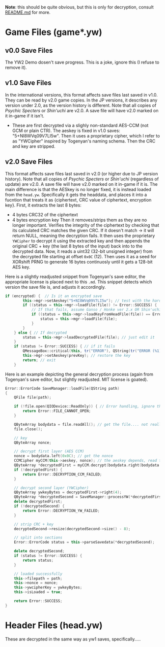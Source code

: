 **Note**: this should be quite obvious, but this is only for decryption, consult [README.md](https://github.com/n123git/YWSaveEditor/blob/main/docs/README.md) for more.

# Game Files (game*.yw)

## v0.0 Save Files
The YW2 Demo dosen't save progress. This is a joke, ignore this (I refuse to remove it).

## v1.0 Save Files
In the international versions, this format affects save files last saved in v1.0. They can be read by v2.0 game copies. In the JP versions, it describes any version under 2.0, as the version history is different. Note that all copies of _Psychic Specters_ or _Shin'uchi_ are v2.0. A save file will have v2.0 marked on it in-game if it isn't.
* These are first decrypted via a slighly non-standard AES-CCM (not GCM or plain CTR). The aeskey is fixed in v1.0 saves: "5+NI8WVq09V7LI5w". Then it uses a proprietary cipher, which I refer to as "YWCipher" inspired by Togenyan's naming schema. Then the CRC and key are stripped.


## v2.0 Save Files
This format affects save files last saved in v2.0 (or higher due to JP version history). Note that all copies of _Psychic Specters_ or _Shin'uchi_ (regardless of update) are v2.0. A save file will have v2.0 marked on it in-game if it is. The main difference is that the AESkey is no longer fixed, it is instead loaded from the `head.yw`. Specifically it gets the headdata, and places it into a fucntion that treats it as {ciphertext, CRC value of ciphertext, encryption key}. First, it extracts the last 8 bytes:
* 4 bytes CRC32 of the ciphertext
* 4 bytes encryption key
Then it removes/strips them as they are no longer important. Verifies the integrity of the ciphertext by checking that its calculated CRC matches the given CRC. If it doesn't match → it will return NULL, meaning the decryption fails. It then uses the proprietary `YWCipher` to decrypt it using the extracted key and then appends the original CRC + key (the last 8 bytes of the input) back into to the decrypted data. Now, it reads a uint32 (32-bit unsigned integer) from the decrypted file starting at offset `0x0C` (12). Then uses it as a seed for XORshift PRNG to generate 16 bytes continuosly until it gets a 128-bit AES key.



Here is a slightly readjusted snippet from Togenyan's save editor, the appropriate license is placed next to this `.md`. This snippet detects which version the save file is, and adjusts it accordingly.
```cpp
if (encrypted) {  // Is it an encrypted save
        this->mgr->setAeskey("5+NI8WVq09V7LI5w"); // test with the hardcoded key used in v1.0 saves
        if ((status = this->mgr->loadFile(file)) != Error::SUCCESS) {
            // If that fails, assume Ganso / Honke ver 2.x OR Shin'uchi
            if ((status = this->mgr->loadKeyFromHeadFile(file)) == Error::SUCCESS) {
                status = this->mgr->loadFile(file);
            }
        }
    } else { // If decrypted
        status = this->mgr->loadDecryptedFile(file); // just edit it
    }
    if (status != Error::SUCCESS) { // if it fails
        QMessageBox::critical(this, tr("ERROR"), QString(tr("ERROR (%1)")).arg(status)); // have a tantrum
        this->mgr->setAeskey(prevKey); // restore the key
        return; // exit
    }
```

Here is an example depicting the general decryption process (again from Togenyan's save editor, but slightly readjusted. MIT license is goated). 

```cpp
Error::ErrorCode SaveManager::loadFile(QString path)
{
    QFile file(path);

    if (!file.open(QIODevice::ReadOnly)) { // Error handling, ignore this
        return Error::FILE_CANNOT_OPEN;
    }

    QByteArray bodydata = file.readAll(); // get the file.... not really complicated
    file.close();

    // key
    QByteArray nonce;

    // decrypt first layer (AES CCM)
    nonce = bodydata.left(0x0C); // get the nonce
    CCMCipher myCCM(this->aeskey, nonce); // the aeskey depends, read the previous example for more info.
    QByteArray *decryptedFirst = myCCM.decrypt(bodydata.right(bodydata.size() - 0x10));
    if (!decryptedFirst) {
        return Error::DECRYPTION_CCM_FAILED;
    }

    // decrypt second layer (YWCipher)
    QByteArray ywkeyBytes = decryptedFirst->right(4);
    QByteArray *decryptedSecond = SaveManager::processYW(*decryptedFirst, false);
    delete decryptedFirst;
    if (!decryptedSecond) {
        return Error::DECRYPTION_YW_FAILED;
    }

    // strip CRC + key
    decryptedSecond->resize(decryptedSecond->size() - 8);

    // split into sections
    Error::ErrorCode status = this->parseSavedata(*decryptedSecond);

    delete decryptedSecond;
    if (status != Error::SUCCESS) {
        return status;
    }

    // loaded successfully
    this->filepath = path;
    this->nonce = nonce;
    this->ywcipherKey = ywkeyBytes;
    this->isLoaded = true;

    return Error::SUCCESS;
}
```

# Header Files (head.yw)
These are decrypted in the same way as yw1 saves, specifically.....

